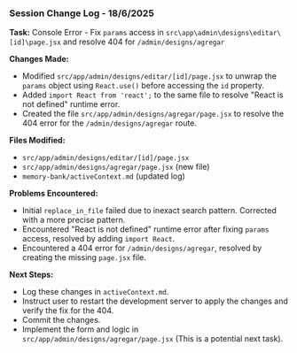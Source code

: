 ### Session Change Log - 18/6/2025

**Task:** Console Error - Fix `params` access in `src\app\admin\designs\editar\[id]\page.jsx` and resolve 404 for `/admin/designs/agregar`

**Changes Made:**
- Modified `src/app/admin/designs/editar/[id]/page.jsx` to unwrap the `params` object using `React.use()` before accessing the `id` property.
- Added `import React from 'react';` to the same file to resolve "React is not defined" runtime error.
- Created the file `src/app/admin/designs/agregar/page.jsx` to resolve the 404 error for the `/admin/designs/agregar` route.

**Files Modified:**
- `src/app/admin/designs/editar/[id]/page.jsx`
- `src/app/admin/designs/agregar/page.jsx` (new file)
- `memory-bank/activeContext.md` (updated log)

**Problems Encountered:**
- Initial `replace_in_file` failed due to inexact search pattern. Corrected with a more precise pattern.
- Encountered "React is not defined" runtime error after fixing `params` access, resolved by adding `import React`.
- Encountered a 404 error for `/admin/designs/agregar`, resolved by creating the missing `page.jsx` file.

**Next Steps:**
- Log these changes in `activeContext.md`.
- Instruct user to restart the development server to apply the changes and verify the fix for the 404.
- Commit the changes.
- Implement the form and logic in `src/app/admin/designs/agregar/page.jsx` (This is a potential next task).
